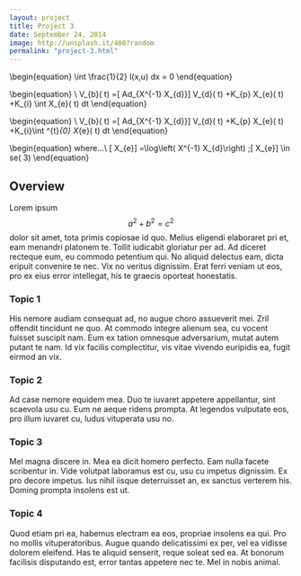 ```yaml
---
layout: project
title: Project 3
date: September 24, 2014
image: http://unsplash.it/400?random
permalink: "project-3.html"
---
```


\begin{equation}
\int \frac{1}{2} l(x,u) dx = 0
\end{equation}

\begin{equation}
\ V_{b}( t) =[ Ad_{X^{-1} X_{d}}] V_{d}( t) +K_{p} X_{e}( t) +K_{i} \int X_{e}( t) dt
\end{equation}

\begin{equation}
\ V_{b}( t) =[ Ad_{X^{-1} X_{d}}] V_{d}( t) +K_{p} X_{e}( t) +K_{i}\int ^{t}_{0} X_{e}( t) dt
\end{equation}

\begin{equation}
where...\ [ X_{e}] =\log\left( X^{-1} X_{d}\right) ;[ X_{e}] \in se( 3)
\end{equation}

## Overview
Lorem ipsum $$a^2 + b^2 = c^2$$ dolor sit amet, tota primis copiosae id quo. Melius eligendi elaboraret pri et, eam menandri platonem te. Tollit iudicabit gloriatur per ad. Ad diceret recteque eum, eu commodo petentium qui. No aliquid delectus eam, dicta eripuit convenire te nec. Vix no veritus dignissim. Erat ferri veniam ut eos, pro ex eius error intellegat, his te graecis oporteat honestatis.

### Topic 1
His nemore audiam consequat ad, no augue choro assueverit mei. Zril offendit tincidunt ne quo. At commodo integre alienum sea, cu vocent fuisset suscipit nam. Eum ex tation omnesque adversarium, mutat autem putant te nam. Id vix facilis complectitur, vis vitae vivendo euripidis ea, fugit eirmod an vix.

### Topic 2
Ad case nemore equidem mea. Duo te iuvaret appetere appellantur, sint scaevola usu cu. Eum ne aeque ridens prompta. At legendos vulputate eos, pro illum iuvaret cu, ludus vituperata usu no.

### Topic 3
Mel magna discere in. Mea ea dicit homero perfecto. Eam nulla facete scribentur in. Vide volutpat laboramus est cu, usu cu impetus dignissim. Ex pro decore impetus. Ius nihil iisque deterruisset an, ex sanctus verterem his. Doming prompta insolens est ut.

### Topic 4
Quod etiam pri ea, habemus electram ea eos, propriae insolens ea qui. Pro no mollis vituperatoribus. Augue quando delicatissimi ex per, vel ea vidisse dolorem eleifend. Has te aliquid senserit, reque soleat sed ea. At bonorum facilisis disputando est, error tantas appetere nec te. Mel in nobis animal.

